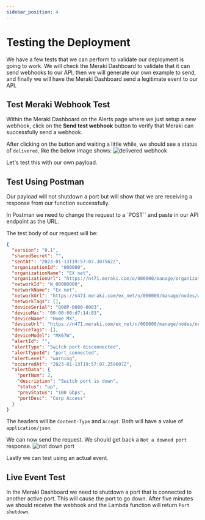 ```yaml
---
sidebar_position: 4
---
```


# Testing the Deployment

We have a few tests that we can perform to validate our deployment is going to work. We will check the Meraki Dashboard to validate that it can send webhooks to our API, then we will generate our own example to send, and finally we will have the Meraki Dashboard send a legitimate event to our API.

## Test Meraki Webhook Test

Within the Meraki Dashboard on the Alerts page where we just setup a new webhook, click on the **Send test webhook** button to verify that Meraki can successfully send a webhook.

After clicking on the button and waiting a little while, we should see a status of `delivered`, like the below image shows:
![delivered webhook](../static/img/delivered-webhook.png)

Let's test this with our own payload.

## Test Using Postman

Our payload will not shutdown a port but will show that we are receiving a response from our function successfully.

In Postman we need to change the request to a `POST`` and paste in our API endpoint as the URL.

The test body of our request will be:

```json
{
  "version": "0.1",
  "sharedSecret": "",
  "sentAt": "2023-01-13T19:57:07.307562Z",
  "organizationId": "000000",
  "organizationName": "EX net",
  "organizationUrl": "https://n471.meraki.com/o/000000/manage/organization/overview",
  "networkId": "N_00000000",
  "networkName": "Ex net",
  "networkUrl": "https://n471.meraki.com/ex_net/n/000000/manage/nodes/wired_status",
  "networkTags": [],
  "deviceSerial": "Q00P-0000-0003",
  "deviceMac": "00:00:00:d7:14:83",
  "deviceName": "Home MX",
  "deviceUrl": "https://n471.meraki.com/ex_net/n/000000/manage/nodes/new_wired_status",
  "deviceTags": [],
  "deviceModel": "MX67W",
  "alertId": "",
  "alertType": "Switch port disconnected",
  "alertTypeId": "port_connected",
  "alertLevel": "warning",
  "occurredAt": "2023-01-13T19:57:07.259607Z",
  "alertData": {
    "portNum": 2,
    "description": "Switch port is down",
    "status": "up",
    "prevStatus": "100 Gbps",
    "portDesc": "Corp Access"
  }
}
```

The headers will be `Content-Type` and `Accept`. Both will have a value of `application/json`.

We can now send the request. We should get back a `Not a downed port` response.
![not down port](../static/img/response.png)

Lastly we can test using an actual event.

## Live Event Test

In the Meraki Dashboard we need to shutdown a port that is connected to another active port. This will cause the port to go down. After five minutes we should receive the webhook and the Lambda function will return `Port shutdown`.
